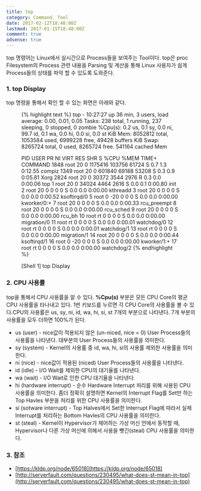 ```yaml
---
title: top
category: Command, Tool
date: 2017-02-12T18:48:00Z
lastmod: 2017-01-15T18:48:00Z
comment: true
adsense: true
---
```


top 명령어는 Linux에서 실시간으로 Process들을 보여주는 Tool이다. top은 proc Filesystem의 Process 관련 내용을 Parsing 및 계산을 통해 Linux 사용자가 쉽게 Process들의 상태를 파악 할 수 있도록 도와준다.

### 1. top Display

top 명령을 통해서 확인 할 수 있는 화면은 아래와 같다.

<figure>
{% highlight text %}
top - 10:27:27 up 36 min,  3 users,  load average: 0.00, 0.01, 0.05
Tasks: 238 total,   1 running, 237 sleeping,   0 stopped,   0 zombie
%Cpu(s):  0.2 us,  0.1 sy,  0.0 ni, 99.7 id,  0.1 wa,  0.0 hi,  0.0 si,  0.0 st
KiB Mem:   8052812 total,  1053584 used,  6999228 free,    49428 buffers
KiB Swap:  8265724 total,        0 used,  8265724 free.   541164 cached Mem

  PID USER      PR  NI    VIRT    RES    SHR S  %CPU %MEM     TIME+ COMMAND
 1848 root      20   0 1175416 103756  61724 S   0.7  1.3   0:12.55 compiz
 1349 root      20   0  601840  69188  53208 S   0.3  0.9   0:05.81 Xorg
 2824 root      20   0   30372   3544   2976 R   0.3  0.0   0:00.06 top
    1 root      20   0   34024   4464   2616 S   0.0  0.1   0:00.80 init
    2 root      20   0       0      0      0 S   0.0  0.0   0:00.00 kthreadd
    3 root      20   0       0      0      0 S   0.0  0.0   0:00.52 ksoftirqd/0
    5 root       0 -20       0      0      0 S   0.0  0.0   0:00.00 kworker/0:+
    7 root      20   0       0      0      0 S   0.0  0.0   0:00.33 rcu_preempt
    8 root      20   0       0      0      0 S   0.0  0.0   0:00.00 rcu_sched
    9 root      20   0       0      0      0 S   0.0  0.0   0:00.00 rcu_bh
   10 root      rt   0       0      0      0 S   0.0  0.0   0:00.00 migration/0
   11 root      rt   0       0      0      0 S   0.0  0.0   0:00.01 watchdog/0
   12 root      rt   0       0      0      0 S   0.0  0.0   0:00.01 watchdog/1
   13 root      rt   0       0      0      0 S   0.0  0.0   0:00.00 migration/1
   14 root      20   0       0      0      0 S   0.0  0.0   0:00.44 ksoftirqd/1
   16 root       0 -20       0      0      0 S   0.0  0.0   0:00.00 kworker/1:+
   17 root      rt   0       0      0      0 S   0.0  0.0   0:00.00 watchdog/2
{% endhighlight %}
<figcaption class="caption">[Shell 1] top Display</figcaption>
</figure>

### 2. CPU 사용률

top을 통해서 CPU 사용률을 알 수 있다. **%Cpu(s)** 부분은 모든 CPU Core의 평균 CPU 사용률을 타나내고 있다. 1번 키보드를 누르면 각 CPU Core의 사용률을 볼 수 있다.CPU의 사용률은 us, sy, ni, id, wa, hi, si, st 7개의 부분으로 나타낸다. 7개 부분의 사용률을 모두 더하면 100%가 된다.

* us (user) - nice값이 적용되지 않은 (un-niced, nice = 0) User Process들의 사용률을 나타낸다. 대부분의 User Process들의 사용률을 의미한다.  
* sy (system) - Kernel의 사용률 중 id, wa, hi, si의 사용률 제외한 사용률을 의미한다.
* ni (nice) - nice값이 적용된 (niced) User Process들의 사용률을 나타낸다.
* id (idle) - I/O Wait를 제외한 CPU의 대기율를 나타낸다.
* wa (wait) - I/O Wait로 인한 CPU 대기율을 나타낸다.
* hi (hardware interrupt) - 순수 Hardware Interrupt 처리를 위해 사용된 CPU 사용률을 의미한다. 좀더 정확히 설명하면 Kernel의 Interrupt Flag를 Set만 하는 Top Havles 부분을 처리를 위한 CPU 사용률을 의미한다.
* si (sotware interrupt) - Top Halves에서 Set한 Interrupt Flag에 따라서 실제 Interrupt를 처리하는 Bottom Havles의 CPU 사용률을 의미한다.
* st (steal) - Kernel이 Hypervisor가 제어하는 가상 머신 안에서 동작할 때, Hypervisor나 다른 가상 머신에 의해서 사용을 뺏긴(steal) CPU 사용률을 의미한다.

### 3. 참조

* [https://kldp.org/node/65018](https://kldp.org/node/65018)
* [http://serverfault.com/questions/230495/what-does-st-mean-in-top](http://serverfault.com/questions/230495/what-does-st-mean-in-top)
